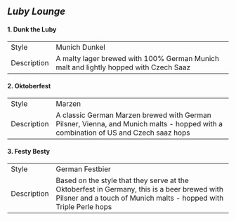 ## _Luby Lounge_
#### 1. Dunk the Luby
|   |   |
|---|---|
| Style | Munich Dunkel |
| Description | A malty lager brewed with 100% German Munich malt and lightly hopped with Czech Saaz |
#### 2. Oktoberfest
|   |   |
|---|---|
| Style | Marzen |
| Description | A classic German Marzen brewed with German Pilsner, Vienna, and Munich malts - hopped with a combination of US and Czech saaz hops |

#### 3. Festy Besty
|   |   |
|---|---|
| Style | German Festbier |
| Description | Based on the style that they serve at the Oktoberfest in Germany, this is a beer brewed with Pilsner and a touch of Munich malts - hopped with Triple Perle hops |
